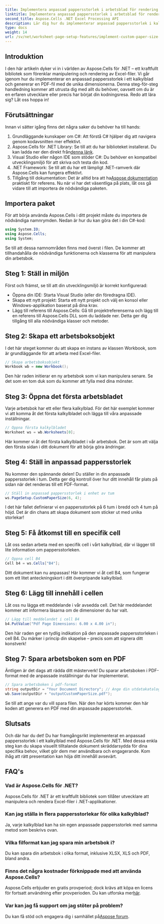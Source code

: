 ```yaml
---
title: Implementera anpassad pappersstorlek i arbetsblad för rendering
linktitle: Implementera anpassad pappersstorlek i arbetsblad för rendering
second_title: Aspose.Cells .NET Excel Processing API
description: Lär dig hur du implementerar anpassad pappersstorlek i kalkylblad med Aspose.Cells för .NET. Enkla steg för att skapa skräddarsydda PDF-dokument.
type: docs
weight: 14
url: /sv/net/worksheet-page-setup-features/implement-custom-paper-size-for-rendering/
---
```

## Introduktion
I den här artikeln dyker vi in i världen av Aspose.Cells för .NET – ett kraftfullt bibliotek som förenklar manipulering och rendering av Excel-filer. Vi går igenom hur du implementerar en anpassad pappersstorlek i ett kalkylblad och genererar en PDF-fil med de unika dimensionerna. Denna steg-för-steg handledning kommer att utrusta dig med allt du behöver, oavsett om du är en erfaren utvecklare eller precis har börjat din kodningsresa.
Redo att lära sig? Låt oss hoppa in!
## Förutsättningar
Innan vi sätter igång finns det några saker du behöver ha till hands:
1. Grundläggande kunskaper om C#: Att förstå C# hjälper dig att navigera genom kodavsnitten mer effektivt.
2.  Aspose.Cells för .NET Library: Se till att du har biblioteket installerat. Du kan ladda ner den direkt från[denna länk](https://releases.aspose.com/cells/net/).
3. Visual Studio eller någon IDE som stöder C#: Du behöver en kompatibel utvecklingsmiljö för att skriva och testa din kod.
4. .NET Framework: Se till att du har ett lämpligt .NET-ramverk där Aspose.Cells kan fungera effektivt.
5.  Tillgång till dokumentation: Det är alltid bra att ha[Aspose dokumentation](https://reference.aspose.com/cells/net/) praktiskt för referens.
Nu när vi har det väsentliga på plats, låt oss gå vidare till att importera de nödvändiga paketen.
## Importera paket
För att börja använda Aspose.Cells i ditt projekt måste du importera de nödvändiga namnrymden. Nedan är hur du kan göra det i din C#-kod:
```csharp
using System.IO;
using Aspose.Cells;
using System;
```
Se till att dessa namnområden finns med överst i filen. De kommer att tillhandahålla de nödvändiga funktionerna och klasserna för att manipulera din arbetsbok.
## Steg 1: Ställ in miljön
Först och främst, se till att din utvecklingsmiljö är korrekt konfigurerad:
- Öppna din IDE: Starta Visual Studio (eller din föredragna IDE).
- Skapa ett nytt projekt: Starta ett nytt projekt och välj en konsol eller Windows-applikation baserat på dina krav.
- Lägg till referens till Aspose.Cells: Gå till projektreferenserna och lägg till en referens till Aspose.Cells DLL som du laddade ner. Detta ger dig tillgång till alla nödvändiga klasser och metoder.
## Steg 2: Skapa ett arbetsboksobjekt
I det här steget kommer du att skapa en instans av klassen Workbook, som är grundläggande för att arbeta med Excel-filer. 
```csharp
// Skapa arbetsboksobjekt
Workbook wb = new Workbook();
```
Den här raden initierar en ny arbetsbok som vi kan manipulera senare. Se det som en tom duk som du kommer att fylla med dina mönster.
## Steg 3: Öppna det första arbetsbladet
Varje arbetsbok har ett eller flera kalkylblad. För det här exemplet kommer vi att komma åt det första kalkylbladet och lägga till våra anpassade inställningar.
```csharp
// Öppna första kalkylbladet
Worksheet ws = wb.Worksheets[0];
```
Här kommer vi åt det första kalkylbladet i vår arbetsbok. Det är som att välja den första sidan i ditt dokument för att börja göra ändringar.
## Steg 4: Ställ in anpassad pappersstorlek
Nu kommer den spännande delen! Du ställer in din anpassade pappersstorlek i tum. Detta ger dig kontroll över hur ditt innehåll får plats på sidan när det renderas till ett PDF-format.
```csharp
// Ställ in anpassad pappersstorlek i enhet av tum
ws.PageSetup.CustomPaperSize(6, 4);
```
I det här fallet definierar vi en pappersstorlek på 6 tum i bredd och 4 tum på höjd. Det är din chans att skapa dokument som sticker ut med unika storlekar!
## Steg 5: Få åtkomst till en specifik cell
Låt oss sedan arbeta med en specifik cell i vårt kalkylblad, där vi lägger till lite information om pappersstorleken.
```csharp
// Öppna cell B4
Cell b4 = ws.Cells["B4"];
```
Ditt dokument kan nu anpassas! Här kommer vi åt cell B4, som fungerar som ett litet anteckningskort i ditt övergripande kalkylblad.
## Steg 6: Lägg till innehåll i cellen
Låt oss nu lägga ett meddelande i vår avsedda cell. Det här meddelandet kommer att informera läsarna om de dimensioner du har valt.
```csharp
// Lägg till meddelandet i cell B4
b4.PutValue("Pdf Page Dimensions: 6.00 x 4.00 in");
```
Den här raden ger en tydlig indikation på den anpassade pappersstorleken i cell B4. Du märker i princip din skapelse – precis som att signera ditt konstverk!
## Steg 7: Spara arbetsboken som en PDF
Äntligen är det dags att rädda ditt mästerverk! Du sparar arbetsboken i PDF-format med de anpassade inställningar du har implementerat.
```csharp
// Spara arbetsboken i pdf-format
string outputDir = "Your Document Directory"; // Ange din utdatakatalog
wb.Save(outputDir + "outputCustomPaperSize.pdf");
```
Se till att ange var du vill spara filen. När den har körts kommer den här koden att generera en PDF med din anpassade pappersstorlek.
## Slutsats
Och där har du det! Du har framgångsrikt implementerat en anpassad pappersstorlek i ett kalkylblad med Aspose.Cells för .NET. Med dessa enkla steg kan du skapa visuellt tilltalande dokument skräddarsydda för dina specifika behov, vilket gör dem mer användbara och engagerande. Kom ihåg att rätt presentation kan höja ditt innehåll avsevärt.
## FAQ's
### Vad är Aspose.Cells för .NET?
Aspose.Cells för .NET är ett kraftfullt bibliotek som tillåter utvecklare att manipulera och rendera Excel-filer i .NET-applikationer.
### Kan jag ställa in flera pappersstorlekar för olika kalkylblad?
Ja, varje kalkylblad kan ha sin egen anpassade pappersstorlek med samma metod som beskrivs ovan.
### Vilka filformat kan jag spara min arbetsbok i?
Du kan spara din arbetsbok i olika format, inklusive XLSX, XLS och PDF, bland andra.
### Finns det några kostnader förknippade med att använda Aspose.Cells?
 Aspose.Cells erbjuder en gratis provperiod; dock krävs att köpa en licens för fortsatt användning efter provperioden. Du kan utforska mer[här](https://purchase.aspose.com/buy).
### Var kan jag få support om jag stöter på problem?
 Du kan få stöd och engagera dig i samhället på[Aspose forum](https://forum.aspose.com/c/cells/9).